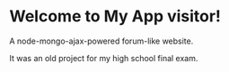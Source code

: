 # Welcome to My App visitor!

A node-mongo-ajax-powered forum-like website.

It was an old project for my high school final exam.

